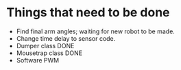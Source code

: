 # Things that need to be done

* Find final arm angles; waiting for new robot to be made.
* Change time delay to sensor code.
* Dumper class DONE
* Mousetrap class DONE
* Software PWM

